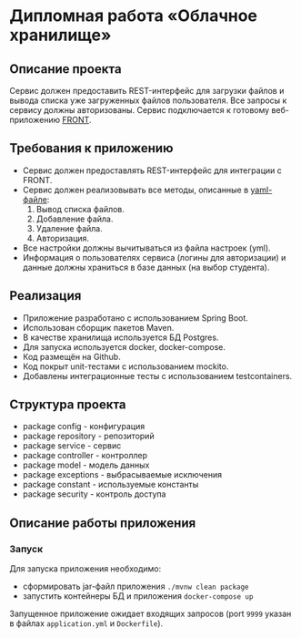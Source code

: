 # Дипломная работа «Облачное хранилище»

## Описание проекта

Сервис должен предоставить REST-интерфейс для загрузки файлов и вывода списка уже загруженных файлов пользователя. 
Все запросы к сервису должны авторизованы. Сервис подключается к готовому веб-приложению [FRONT](https://github.com/netology-code/jd-homeworks/tree/master/diploma/netology-diplom-frontend).

## Требования к приложению

- Сервис должен предоставлять REST-интерфейс для интеграции с FRONT.
- Сервис должен реализовывать все методы, описанные в [yaml-файле](https://github.com/netology-code/jd-homeworks/blob/master/diploma/CloudServiceSpecification.yaml):
  1. Вывод списка файлов.
  2. Добавление файла.
  3. Удаление файла.
  4. Авторизация.
- Все настройки должны вычитываться из файла настроек (yml).
- Информация о пользователях сервиса (логины для авторизации) и данные должны храниться в базе данных (на выбор студента).

## Реализация

- Приложение разработано с использованием Spring Boot.
- Использован сборщик пакетов Maven.
- В качестве хранилища используется БД Postgres.
- Для запуска используется docker, docker-compose.
- Код размещён на Github.
- Код покрыт unit-тестами с использованием mockito.
- Добавлены интеграционные тесты с использованием testcontainers.

## Структура проекта

+ package config        - конфигурация
+ package repository    - репозиторий
+ package service       - сервис
+ package controller    - контроллер
+ package model         - модель данных
+ package exceptions    - выбрасываемые исключения
+ package constant      - используемые константы
+ package security      - контроль доступа

## Описание работы приложения

### Запуск

Для запуска приложения необходимо:

- сформировать jar-файл приложения `./mvnw clean package`
- запустить контейнеры БД и приложения `docker-compose up`

Запущенное приложение ожидает входящих запросов (port `9999` указан в файлах `application.yml` и `Dockerfile`).











